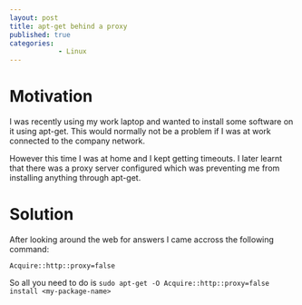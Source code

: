 ```yaml
---
layout: post
title: apt-get behind a proxy
published: true
categories: 
            - Linux
---
```


# Motivation
I was recently using my work laptop and wanted to install some software on it using apt-get. This would normally not be a problem if I was at work connected to the company network.

However this time I was at home and I kept getting timeouts. I later learnt that there was a proxy server configured which was preventing me from installing anything through apt-get.

# Solution
After looking around the web for answers I came accross the following command:

`Acquire::http::proxy=false`

So all you need to do is `sudo apt-get -O Acquire::http::proxy=false install <my-package-name>`
